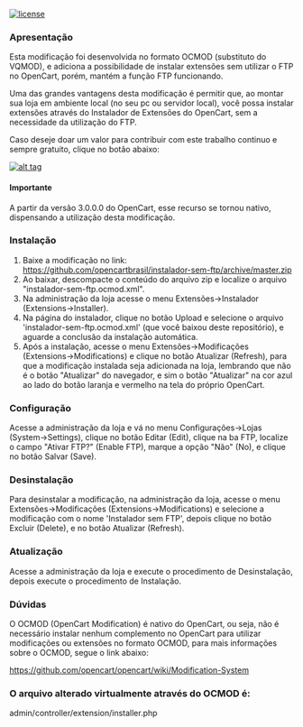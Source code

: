 [![license][licenca-badge]][LICENSE]

### Apresentação

Esta modificação foi desenvolvida no formato OCMOD (substituto do VQMOD), e adiciona a possibilidade de instalar extensões sem utilizar o FTP no OpenCart, porém, mantém a função FTP funcionando.

Uma das grandes vantagens desta modificação é permitir que, ao montar sua loja em ambiente local (no seu pc ou servidor local), você possa instalar extensões através do Instalador de Extensões do OpenCart, sem a necessidade da utilização do FTP.

Caso deseje doar um valor para contribuir com este trabalho continuo e sempre gratuito, clique no botão abaixo:

[![alt tag](https://www.paypalobjects.com/pt_BR/BR/i/btn/btn_donateCC_LG.gif)](https://www.paypal.com/cgi-bin/webscr?cmd=_s-xclick&hosted_button_id=7G9TR9PXS6G5J)

#### Importante

A partir da versão 3.0.0.0 do OpenCart, esse recurso se tornou nativo, dispensando a utilização desta modificação.

### Instalação

 1. Baixe a modificação no link: https://github.com/opencartbrasil/instalador-sem-ftp/archive/master.zip
 2. Ao baixar, descompacte o conteúdo do arquivo zip e localize o arquivo "instalador-sem-ftp.ocmod.xml".
 3. Na administração da loja acesse o menu Extensões→Instalador (Extensions→Installer).
 4. Na página do instalador, clique no botão Upload e selecione o arquivo 'instalador-sem-ftp.ocmod.xml' (que você baixou deste repositório), e aguarde a conclusão da instalação automática.
 5. Após a instalação, acesse o menu Extensões→Modificações (Extensions→Modifications) e clique no botão Atualizar (Refresh), para que a modificação instalada seja adicionada na loja, lembrando que não é o botão "Atualizar" do navegador, e sim o botão "Atualizar" na cor azul ao lado do botão laranja e vermelho na tela do próprio OpenCart.

### Configuração

Acesse a administração da loja e vá no menu Configurações→Lojas (System→Settings), clique no botão Editar (Edit), clique na ba FTP, localize o campo "Ativar FTP?" (Enable FTP), marque a opção "Não" (No), e clique no botão Salvar (Save).

### Desinstalação

Para desinstalar a modificação, na administração da loja, acesse o menu Extensões→Modificações (Extensions→Modifications) e selecione a modificação com o nome 'Instalador sem FTP', depois clique no botão Excluir (Delete), e no botão Atualizar (Refresh).

### Atualização

Acesse a administração da loja e execute o procedimento de Desinstalação, depois execute o procedimento de Instalação.

### Dúvidas

O OCMOD (OpenCart Modification) é nativo do OpenCart, ou seja, não é necessário instalar nenhum complemento no OpenCart para utilizar modificações ou extensões no formato OCMOD, para mais informações sobre o OCMOD, segue o link abaixo:

https://github.com/opencart/opencart/wiki/Modification-System

### O arquivo alterado virtualmente através do OCMOD é:

admin/controller/extension/installer.php

[licenca-badge]: https://img.shields.io/badge/licença-GPLv3-blue.svg
[LICENSE]: ./LICENSE
